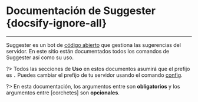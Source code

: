 # Documentación de Suggester {docsify-ignore-all}
---
Suggester es un bot de [código abierto](https://github.com/Suggester-Bot/Suggester) que gestiona las sugerencias del servidor. En este sitio están documentados todos los comandos de Suggester así como su uso.

?> Todos las secciones de **Uso** en estos documentos asumirá que el prefijo es `.` Puedes cambiar el prefijo de tu servidor usando el comando [config](es/admin/config.md).

?> En esta documentación, los argumentos entre <corchetes angulares> son __obligatorios__ y los argumentos entre [corchetes] son __opcionales__.
